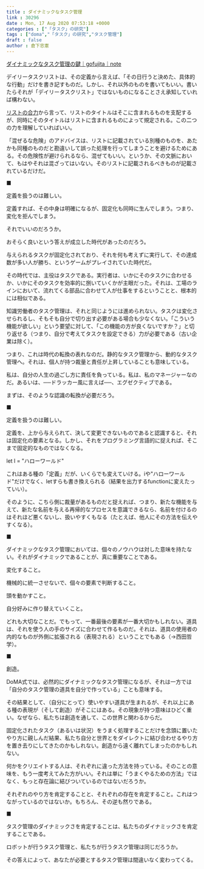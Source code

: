 ```yaml
---
title : ダイナミックなタスク管理
link : 30296
date : Mon, 17 Aug 2020 07:53:18 +0000
categories : ["「タスク」の研究"]
tags : ["doma","「タスク」の研究","タスク管理"]
draft : false
author : 倉下忠憲
---
```


<a href="https://note.com/go_fujita/n/n0ced5825ba86">ダイナミックなタスク管理の鍵｜gofujita｜note</a>

デイリータスクリストは、その定義から言えば、「その日行うと決めた、具体的な行動」だけを書き記すものだ。しかし、それ以外のものを書いてもいい。書いたらそれが「デイリータスクリスト」ではないものになることさえ承知していれば構わない。

<a href="https://scrapbox.io/rashitamemo/%E3%83%AA%E3%82%B9%E3%83%88%E3%81%AE%E5%90%88%E5%8A%9B">リストの合力</a>から言って、リストのタイトルはそこに含まれるものを支配するが、同時にそのタイトルはリストに含まれるものによって規定される。この二つの力を理解していればいい。

「混ぜるな危険」のアドバイスは、リストに記載されている別種のものを、あたかも同種のものだと勘違いして誤った処理を行ってしまうことを避けるためにある。その危険性が避けられるなら、混ぜてもいい。というか、その文脈において、もはやそれは混ざってはいない。そのリストに記載されるべきものが記載されているだけだ。

■

定義を扱うのは難しい。

定義すれば、その中身は明確になるが、固定化も同時に生んでしまう。つまり、変化を拒んでしまう。

それでいいのだろうか。

おそらく良いという答えが成立した時代があったのだろう。

与えられるタスクが固定化されており、それを何も考えずに実行して、その達成数が多い人が勝ち、というゲームがプレイされていた時代だ。

その時代では、主役はタスクである。実行者は、いかにそのタスクに合わせるか、いかにそのタスクを効率的に捌いていくかが主眼だった。それは、工場のラインにおいて、流れてくる部品に合わせて人が仕事をするということと、根本的には相似である。

知識労働者のタスク管理は、それと同じようには進められない。タスクは変化させられるし、そもそも自分で切り出す必要がある場合も少なくない。「こういう機能が欲しい」という要望に対して、「この機能の方が良くないですか？」と切り返せる（つまり、自分で考えてタスクを設定できる）力が必要である（古い企業は除く）。

つまり、これは時代の転換の表れなのだ。静的なタスク管理から、動的なタスク管理へ。それは、個人が持つ裁量と責任が上昇していることも意味している。

私は、自分の人生の過ごし方に責任を負っている。私は、私のマネージャーなのだ。あるいは、──ドラッカー風に言えば──、エグゼクティブである。

まずは、そのような認識の転換が必要だろう。

■

定義を扱うのは難しい。

定義を、上から与えられて、決して変更できないものであると認識すると、それは固定化の要素となる。しかし、それをプログラミング言語的に捉えれば、そこまで固定的なものではなくなる。

let l = "ハローワールド"

これはある種の「定義」だが、いくらでも変えていける。iや"ハローワールド"だけでなく、letすらも書き換えられる（結果を出力するfunctionに変えたっていい）。

そのように、こちら側に裁量があるものだと捉えれば、つまり、新たな機能を与えて、新たな名前を与える再帰的なプロセスを意識できるなら、名前を付けるのはそれほど悪くないし、扱いやすくもなる（たとえば、他人にその方法を伝えやすくなる）。

■

ダイナミックなタスク管理においては、個々のノウハウは対した意味を持たない。それがダイナミックであることが、真に重要なことである。

変化すること。

機械的に統一させないで、個々の要素で判断すること。

頭を動かすこと。

自分好みに作り替えていくこと。

どれも大切なことだ。でもって、一番最後の要素が一番大切かもしれない。道具は、それを使う人の手のサイズに合わせて作るものだ。それは、道具の使用者の内的なものが外側に拡張される（表現される）ということでもある（→西田哲学）。

■

創造。

DoMA式では、必然的にダイナミックなタスク管理になるが、それは一方では「自分のタスク管理の道具を自分で作っている」ことも意味する。

その結果として、（自分にとって）使いやすい道具が生まれるが、それ以上にある種の表現が（そして創造）がそこにはある。その現象が持つ意味はひどく重い。なぜなら、私たちは創造を通して、この世界と関わるからだ。

固定化されたタスク（あるいは状況）をうまく処理することだけを念頭に置いたやり方に親しんだ結果、私たち自分と世界とをダイレクトに結び合わせるやり方を置き去りにしてきたのかもしれない。創造から遠く離れてしまったのかもしれない。

何かをクリエイトする人は、それぞれに違った方法を持っている。そのことの意味を、もう一度考えてみた方がいい。それは単に「うまくやるための方法」ではなく、もっと存在論に結びついているのではないだろうか。

それぞれのやり方を肯定することと、それぞれの存在を肯定すること。これはつながっているのではないか。もちろん、その逆も然りである。

■

タスク管理のダイナミックさを肯定することは、私たちのダイナミックさを肯定することである。

ロボットが行うタスク管理と、私たちが行うタスク管理は同じだろうか。

その答えによって、あなたが必要とするタスク管理は間違いなく変わってくる。

<p style="text-align: center;"><a href="http://www.amazon.co.jp/exec/obidos/ASIN/4065151562/rashita1000-22/ref=nosim/" target="_blank" rel="noopener noreferrer" name="amazletlink"><img class="aligncenter" style="border: none;" src="https://images-na.ssl-images-amazon.com/images/I/31yz41bTULL._SX302_BO1,204,203,200_._SY346_.jpg" alt="" /></a></p>